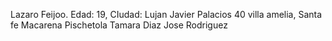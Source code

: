 Lazaro Feijoo. Edad: 19, CIudad: Lujan
Javier Palacios 40 villa amelia, Santa fe
Macarena Pischetola
Tamara Diaz
Jose Rodriguez